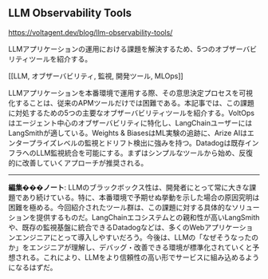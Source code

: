 ## LLM Observability Tools

https://voltagent.dev/blog/llm-observability-tools/

LLMアプリケーションの運用における課題を解決するため、5つのオブザーバビリティツールを紹介する。

[[LLM, オブザーバビリティ, 監視, 開発ツール, MLOps]]

LLMアプリケーションを本番環境で運用する際、その意思決定プロセスを可視化することは、従来のAPMツールだけでは困難である。本記事では、この課題に対処するための5つの主要なオブザーバビリティツールを紹介する。VoltOpsはエージェント中心のオブザーバビリティに特化し、LangChainユーザーにはLangSmithが適している。Weights & BiasesはML実験の追跡に、Arize AIはエンタープライズレベルの監視とドリフト検出に強みを持つ。Datadogは既存インフラへのLLM監視統合を可能にする。まずはシンプルなツールから始め、反復的に改善していくアプローチが推奨される。

---

**編集���ノート**: LLMのブラックボックス性は、開発者にとって常に大きな課題であり続けている。特に、本番環境で予期せぬ挙動を示した場合の原因究明は困難を極める。今回紹介されたツール群は、この課題に対する具体的なソリューションを提供するものだ。LangChainエコシステムとの親和性が高いLangSmithや、既存の監視基盤に統合できるDatadogなどは、多くのWebアプリケーションエンジニアにとって導入しやすいだろう。今後は、LLMの「なぜそうなったのか」をエンジニアが理解し、デバッグ・改善できる環境が標準化されていくと予想される。これにより、LLMをより信頼性の高い形でサービスに組み込めるようになるはずだ。